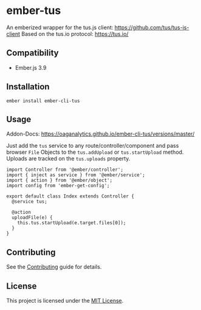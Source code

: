 ember-tus
==============================================================================

An emberized wrapper for the tus.js client: https://github.com/tus/tus-js-client
Based on the tus.io protocol: https://tus.io/


Compatibility
------------------------------------------------------------------------------

* Ember.js 3.9


Installation
------------------------------------------------------------------------------

```
ember install ember-cli-tus
```


Usage
------------------------------------------------------------------------------

Addon-Docs:
https://oaganalytics.github.io/ember-cli-tus/versions/master/

Just add the `tus` service to any route/controller/component and pass browser `File`
Objects to the `tus.addUpload` or `tus.startUpload` method.  Uploads are tracked on the
`tus.uploads` property.

```
import Controller from '@ember/controller';
import { inject as service } from '@ember/service';
import { action } from '@ember/object';
import config from 'ember-get-config';

export default class Index extends Controller {
  @service tus;

  @action
  uploadFile(e) {
    this.tus.startUpload(e.target.files[0]);
  }
}
```


Contributing
------------------------------------------------------------------------------

See the [Contributing](CONTRIBUTING.md) guide for details.


License
------------------------------------------------------------------------------

This project is licensed under the [MIT License](LICENSE.md).

